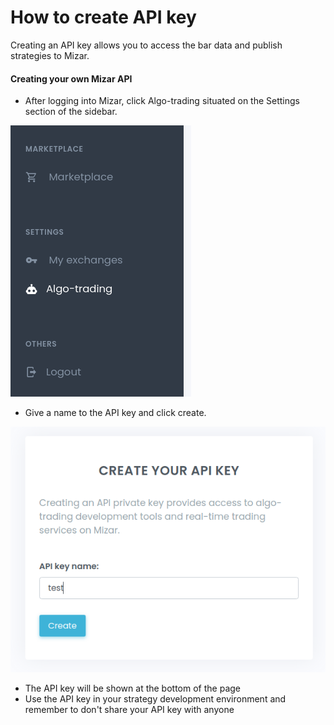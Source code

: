 # How to create API key

Creating an API key allows you to access the bar data and publish strategies to Mizar.

#### Creating your own Mizar API

* After logging into Mizar, click Algo-trading situated on the Settings section of the sidebar. 

![](../../../.gitbook/assets/algo_trading.png)

* Give a name to the API key and click create. 

![](../../../.gitbook/assets/name_api_key%20%281%29.png)

* The API key will be shown at the bottom of the page
* Use the API key in your strategy development environment and remember to don't share your API key with anyone

